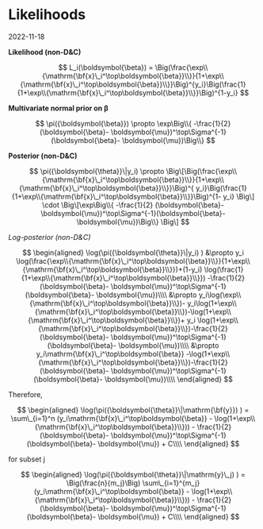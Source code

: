 Likelihoods
================
2022-11-18

**Likelihood (non-D&C)**

$$
L_i(\boldsymbol{\beta}) = \Big(\frac{\exp\\{\mathrm{\bf{x}\_i^\top\boldsymbol{\beta}}\\}}{1+\exp\\{\mathrm{\bf{x}\_i^\top\boldsymbol{\beta}}\\}}\Big)^{y_i}\Big(\frac{1}{1+\exp\\{\mathrm{\bf{x}\_i^\top\boldsymbol{\beta}}\\}}\Big)^{1-y_i}
$$

**Multivariate normal prior on **β****

$$
\pi({\boldsymbol{\beta}}) \propto \exp\Big\\{ -\frac{1}{2} (\boldsymbol{\beta}- \boldsymbol{\mu})^\top\Sigma^{-1}(\boldsymbol{\beta}- \boldsymbol{\mu})\Big\\}
$$

**Posterior (non-D&C)**

$$
\pi({\boldsymbol{\theta}}\|y_i) \propto \Big\[\Big(\frac{\exp\\{\mathrm{\bf{x}\_i^\top\boldsymbol{\beta}}\\}}{1+\exp\\{\mathrm{\bf{x}\_i^\top\boldsymbol{\beta}}\\}}\Big)^{ y_i}\Big(\frac{1}{1+\exp\\{\mathrm{\bf{x}\_i^\top\boldsymbol{\beta}}\\}}\Big)^{1- y_i} \Big\] \cdot \Big\[\exp\Big\\{ -\frac{1}{2} (\boldsymbol{\beta}- \boldsymbol{\mu})^\top\Sigma^{-1}(\boldsymbol{\beta}- \boldsymbol{\mu})\Big\\}  \Big\]
$$

*Log-posterior (non-D&C)*

$$
\begin{aligned}
\log(\pi({\boldsymbol{\theta}}\|y_i) ) &\propto y_i \log(\frac{\exp\\{\mathrm{\bf{x}\_i^\top\boldsymbol{\beta}}\\}}{1+\exp\\{\mathrm{\bf{x}\_i^\top\boldsymbol{\beta}}\\}})+(1-y_i) \log(\frac{1}{1+\exp\\{\mathrm{\bf{x}\_i^\top\boldsymbol{\beta}}\\}}) -\frac{1}{2} (\boldsymbol{\beta}- \boldsymbol{\mu})^\top\Sigma^{-1}(\boldsymbol{\beta}- \boldsymbol{\mu})\\\\
&\propto  y_i\log(\exp\\{\mathrm{\bf{x}\_i^\top\boldsymbol{\beta}}\\})- y_i\log(1+\exp\\{\mathrm{\bf{x}\_i^\top\boldsymbol{\beta}}\\})-\log(1+\exp\\{\mathrm{\bf{x}\_i^\top\boldsymbol{\beta}}\\})+ y_i \log(1+\exp\\{\mathrm{\bf{x}\_i^\top\boldsymbol{\beta}}\\})-\frac{1}{2} (\boldsymbol{\beta}- \boldsymbol{\mu})^\top\Sigma^{-1}(\boldsymbol{\beta}- \boldsymbol{\mu})\\\\
&\propto y_i\mathrm{\bf{x}\_i^\top\boldsymbol{\beta}} -\log(1+\exp\\{\mathrm{\bf{x}\_i^\top\boldsymbol{\beta}}\\})-\frac{1}{2} (\boldsymbol{\beta}- \boldsymbol{\mu})^\top\Sigma^{-1}(\boldsymbol{\beta}- \boldsymbol{\mu})\\\\
\end{aligned}
$$

Therefore,

$$
\begin{aligned}
\log(\pi({\boldsymbol{\theta}}\|\mathrm{\bf{y}}) ) 
= \sum\_{i=1}^n (y_i\mathrm{\bf{x}\_i^\top\boldsymbol{\beta}} - \log(1+\exp\\{\mathrm{\bf{x}\_i^\top\boldsymbol{\beta}}\\})) - \frac{1}{2} (\boldsymbol{\beta}- \boldsymbol{\mu})^\top\Sigma^{-1}(\boldsymbol{\beta}- \boldsymbol{\mu}) + C\\\\
\end{aligned}
$$

for subset j

$$
\begin{aligned}
\log(\pi({\boldsymbol{\theta}}\|\mathrm{y}\_j) ) 
= \Big(\frac{n}{m_j}\Big) \sum\_{i=1}^{m_j} (y_i\mathrm{\bf{x}\_i^\top\boldsymbol{\beta}} - \log(1+\exp\\{\mathrm{\bf{x}\_i^\top\boldsymbol{\beta}}\\})) - \frac{1}{2} (\boldsymbol{\beta}- \boldsymbol{\mu})^\top\Sigma^{-1}(\boldsymbol{\beta}- \boldsymbol{\mu}) + C\\\\
\end{aligned}
$$

